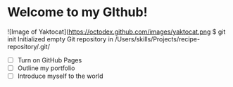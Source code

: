 # Welcome to my GIthub!
![Image of Yaktocat](https://octodex.github.com/images/yaktocat.png 
$ git init
Initialized empty Git repository in /Users/skills/Projects/recipe-repository/.git/
- [ ] Turn on GitHub Pages
- [ ] Outline my portfolio
- [ ] Introduce myself to the world
